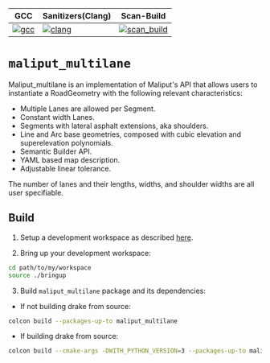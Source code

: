 
| GCC | Sanitizers(Clang) | Scan-Build |
| --------- | --------- | -------- |
|[![gcc](https://github.com/ToyotaResearchInstitute/maliput_multilane/actions/workflows/build.yml/badge.svg)](https://github.com/ToyotaResearchInstitute/maliput_multilane/actions/workflows/build.yml) | [![clang](https://github.com/ToyotaResearchInstitute/maliput_multilane/actions/workflows/sanitizers.yml/badge.svg)](https://github.com/ToyotaResearchInstitute/maliput_multilane/actions/workflows/sanitizers.yml) | [![scan_build](https://github.com/ToyotaResearchInstitute/maliput_multilane/actions/workflows/scan_build.yml/badge.svg)](https://github.com/ToyotaResearchInstitute/maliput_multilane/actions/workflows/scan_build.yml) |

# `maliput_multilane`


Maliput_multilane is an implementation of Maliput's API that allows users to
instantiate a RoadGeometry with the following relevant characteristics:

- Multiple Lanes are allowed per Segment.
- Constant width Lanes.
- Segments with lateral asphalt extensions, aka shoulders.
- Line and Arc base geometries, composed with cubic elevation and superelevation
  polynomials.
- Semantic Builder API.
- YAML based map description.
- Adjustable linear tolerance.

The number of lanes and their lengths, widths, and shoulder widths are all user
specifiable.

## Build

1. Setup a development workspace as described [here](https://github.com/ToyotaResearchInstitute/maliput_documentation/blob/main/docs/installation_quickstart.rst).

2. Bring up your development workspace:

```sh
cd path/to/my/workspace
source ./bringup
```

3. Build `maliput_multilane` package and its dependencies:

  - If not building drake from source:

   ```sh
   colcon build --packages-up-to maliput_multilane
   ```

  - If building drake from source:

   ```sh
   colcon build --cmake-args -DWITH_PYTHON_VERSION=3 --packages-up-to maliput_multilane
   ```
